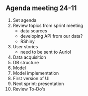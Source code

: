 
## Agenda meeting 24-11
1. Set agenda
2. Review topics from sprint meeting
	* data sources
	* developing API from our data?
	* RShiny
3. User stories
	* need to be sent to Auriol
4. Data acquisition
5. DB structure
6. Model
7. Model implementation
8. First version of UI
9. Next sprint: presentation 
10. Review To-Do's